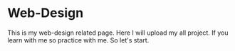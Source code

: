 # Web-Design
This is my web-design related page. Here I will upload my all project. If you learn with me so practice with me. So let's start. 
